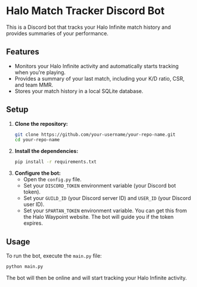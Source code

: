 # Halo Match Tracker Discord Bot

This is a Discord bot that tracks your Halo Infinite match history and provides summaries of your performance.

## Features

-   Monitors your Halo Infinite activity and automatically starts tracking when you're playing.
-   Provides a summary of your last match, including your K/D ratio, CSR, and team MMR.
-   Stores your match history in a local SQLite database.

## Setup

1.  **Clone the repository:**
    ```bash
    git clone https://github.com/your-username/your-repo-name.git
    cd your-repo-name
    ```
2.  **Install the dependencies:**
    ```bash
    pip install -r requirements.txt
    ```
3.  **Configure the bot:**
    -   Open the `config.py` file.
    -   Set your `DISCORD_TOKEN` environment variable (your Discord bot token).
    -   Set your `GUILD_ID` (your Discord server ID) and `USER_ID` (your Discord user ID).
    -   Set your `SPARTAN_TOKEN` environment variable. You can get this from the Halo Waypoint website. The bot will guide you if the token expires.

## Usage

To run the bot, execute the `main.py` file:

```bash
python main.py
```

The bot will then be online and will start tracking your Halo Infinite activity.